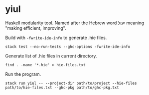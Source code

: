 # yiul

Haskell modularity tool. Named after the Hebrew word [יִעוּל](https://www.morfix.co.il/en/%D7%99%D7%A2%D7%95%D7%9C) meaning "making efficient, improving".

Build with `-fwrite-ide-info` to generate .hie files.
```
stack test --no-run-tests --ghc-options -fwrite-ide-info
```

Generate list of .hie files in current directory.
```
find . -name '*.hie' > hie-files.txt
```

Run the program.
```
stack run yiul -- --project-dir path/to/project --hie-files path/to/hie-files.txt --ghc-pkg path/to/ghc-pkg.txt
```
